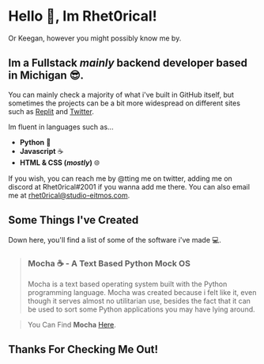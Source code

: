 # Hello 👋, Im Rhet0rical!
Or Keegan, however you might possibly know me by.
 
## Im a Fullstack *mainly* backend developer based in **Michigan** 😎.
You can mainly check a majority of what i've built in GitHub itself, but sometimes the projects can be a bit more widespread on different sites such as [Replit](https://replit.com/@Rhet0rical) and [Twitter](https://twitter.com/TheRhet0rical_).

Im fluent in languages such as...
- **Python** 🐍
- **Javascript** ☕
- **HTML & CSS (*mostly*)** 🌐

If you wish, you can reach me by @tting me on twitter, adding me on discord at Rhet0rical#2001 if you wanna add me there. You can also email me at rhet0rical@studio-eitmos.com.

## Some Things I've Created
Down here, you'll find a list of some of the software i've made 💻.

> ### **Mocha** ☕ - A Text Based Python Mock OS
> Mocha is a text based operating system built with the Python programming language. Mocha was created because i felt like it, even though it serves almost no utilitarian use, besides the fact that it can be used to sort some Python applications you may have lying around.

> You Can Find **Mocha** [Here](https://github.com/TheRhet0rical/mocha-python-os).

## Thanks For Checking Me Out!
